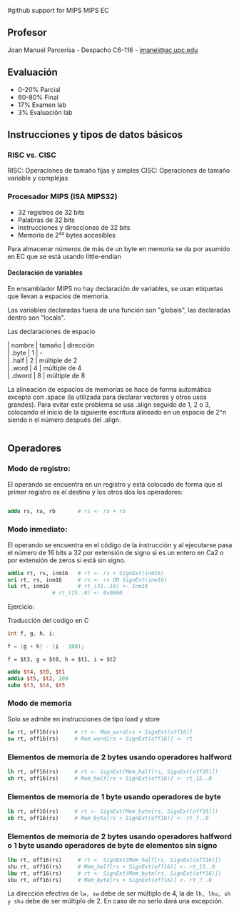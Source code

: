 #github support for MIPS MIPS EC

## Profesor

Joan Manuel Parcerisa - Despacho C6-116 - imanel@ac.upc.edu

## Evaluación

- 0-20% Parcial
- 60-80% Final
- 17% Examen lab
- 3% Evaluación lab


## Instrucciones y tipos de datos básicos

### RISC vs. CISC

RISC: Operaciones de tamaño fijas y simples
CISC: Operaciones de tamaño variable y complejas

### Procesador MIPS (ISA MIPS32)

- 32 registros de 32 bits
- Palabras de 32 bits
- Instrucciones y direcciones de 32 bits
- Memoria de 2³² bytes accesibles

Para almacenar números de más de un byte en memoria se da por asumido en EC que
se está usando little-endian

#### Declaración de variables

En ensamblador MIPS no hay declaración de variables, se usan etiquetas que
llevan a espacios de memoria.

Las variables declaradas fuera de una función son "globals", las declaradas
dentro son "locals".

Las declaraciones de espacio

| nombre | tamaño | dirección \
| .byte  | 1      | - \
| .half  | 2      | múltiple de 2 \
| .word  | 4      | múltiple de 4 \
| .dword | 8      | múltiple de 8 

La alineación de espacios de memorias se hace de forma automática excepto con
.space (la utilizada para declarar vectores y otros usos grandes). Para evitar
este problema se usa .align seguido de 1, 2 o 3, colocando el inicio de la
siguiente escritura alineado en un espacio de 2^n siendo n el número después
del .align.

```MIPS

```


## Operadores

### Modo de registro:

El operando se encuentra en un registro y está colocado de forma que el primer
registro es el destino y los otros dos los operadores:

```MIPS

addu rs, ra, rb       # rs <- ra + rb
```

### Modo inmediato:

El operando se encuentra en el código de la instrucción y al ejecutarse pasa el
número de 16 bits a 32 por extensión de signo si es un entero en Ca2 o por
extensión de zeros si está sin signo.

```MIPS
addiu rt, rs, inm16   # rt <- rs + SignExt(inm16)
ori rt, rs, inm16     # rs <- rs OR SignExt(inm16)
lui rt, inm16 	      # rt_(31..16) <- Inm16
		      # rt_(15..0) <- 0x0000
```


Ejercicio:

Traducción del codigo en C

```C
int f, g, h, i;

f = (g + h) - (i - 100);
```

```f = $t3, g = $t0, h = $t1, i = $t2```

```MIPS
addu $t4, $t0, $t1
addiu $t5, $t2, 100
subu $t3, $t4, $t5
```

### Modo de memoria

Solo se admite en instrucciones de tipo load y store

```MIPS
lw rt, off16(rs)     # rt <- Mem_word[rs + SignExt(off16)]
sw rt, off16(rs)     # Mem_word[rs + SignExt(off16)] <- rt
```

### Elementos de memoria de 2 bytes usando operadores halfword

```MIPS
lh rt, off16(rs)     # rt <- SignExt(Mem_half[rs, SignExt(off16)])
sh rt, off16(rs)     # Mem_half[rs + SignExt(off16)] <- rt_15..0
```
### Elementos de memoria de 1 byte usando operadores de byte

```MIPS
lb rt, off16(rs)     # rt <- SignExt(Mem_byte[rs, SignExt(off16)])
sb rt, off16(rs)     # Mem_byte[rs + SignExt(off16)] <- rt_7..0
```

### Elementos de memoria de 2 bytes usando operadores halfword o 1 byte usando operadores de byte de elementos sin signo

```MIPS
lhu rt, off16(rs)     # rt <- SignExt(Mem_half[rs, SignExt(off16)])
shu rt, off16(rs)     # Mem_half[rs + SignExt(off16)] <- rt_15..0
lbu rt, off16(rs)     # rt <- SignExt(Mem_byte[rs, SignExt(off16)])
sbu rt, off16(rs)     # Mem_byte[rs + SignExt(off16)] <- rt_7..0
```

La dirección efectiva de ```lw, sw``` debe de ser múltiplo de 4, la de
```lh, lhu, sh y shu``` debe de ser múltiplo de 2. En caso de no serlo dará una
excepción.














